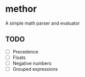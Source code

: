 # methor

A simple math parser and evaluator

## TODO

- [ ] Precedence
- [ ] Floats
- [ ] Negative numbers
- [ ] Grouped expressions
